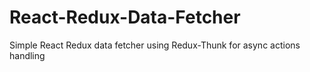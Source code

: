# React-Redux-Data-Fetcher
Simple React Redux data fetcher using Redux-Thunk for async actions handling
